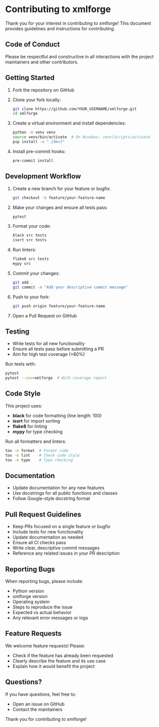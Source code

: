# Contributing to xmlforge

Thank you for your interest in contributing to xmlforge! This document provides guidelines and instructions for contributing.

## Code of Conduct

Please be respectful and constructive in all interactions with the project maintainers and other contributors.

## Getting Started

1. Fork the repository on GitHub
2. Clone your fork locally:
   ```bash
   git clone https://github.com/YOUR_USERNAME/xmlforge.git
   cd xmlforge
   ```

3. Create a virtual environment and install dependencies:
   ```bash
   python -m venv venv
   source venv/bin/activate  # On Windows: venv\Scripts\activate
   pip install -e ".[dev]"
   ```

4. Install pre-commit hooks:
   ```bash
   pre-commit install
   ```

## Development Workflow

1. Create a new branch for your feature or bugfix:
   ```bash
   git checkout -b feature/your-feature-name
   ```

2. Make your changes and ensure all tests pass:
   ```bash
   pytest
   ```

3. Format your code:
   ```bash
   black src tests
   isort src tests
   ```

4. Run linters:
   ```bash
   flake8 src tests
   mypy src
   ```

5. Commit your changes:
   ```bash
   git add .
   git commit -m "Add your descriptive commit message"
   ```

6. Push to your fork:
   ```bash
   git push origin feature/your-feature-name
   ```

7. Open a Pull Request on GitHub

## Testing

- Write tests for all new functionality
- Ensure all tests pass before submitting a PR
- Aim for high test coverage (>80%)

Run tests with:
```bash
pytest
pytest --cov=xmlforge  # With coverage report
```

## Code Style

This project uses:
- **black** for code formatting (line length: 100)
- **isort** for import sorting
- **flake8** for linting
- **mypy** for type checking

Run all formatters and linters:
```bash
tox -e format  # Format code
tox -e lint    # Check code style
tox -e type    # Type checking
```

## Documentation

- Update documentation for any new features
- Use docstrings for all public functions and classes
- Follow Google-style docstring format

## Pull Request Guidelines

- Keep PRs focused on a single feature or bugfix
- Include tests for new functionality
- Update documentation as needed
- Ensure all CI checks pass
- Write clear, descriptive commit messages
- Reference any related issues in your PR description

## Reporting Bugs

When reporting bugs, please include:
- Python version
- xmlforge version
- Operating system
- Steps to reproduce the issue
- Expected vs actual behavior
- Any relevant error messages or logs

## Feature Requests

We welcome feature requests! Please:
- Check if the feature has already been requested
- Clearly describe the feature and its use case
- Explain how it would benefit the project

## Questions?

If you have questions, feel free to:
- Open an issue on GitHub
- Contact the maintainers

Thank you for contributing to xmlforge!
